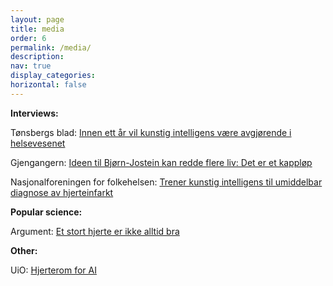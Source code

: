 ```yaml
---
layout: page
title: media
order: 6
permalink: /media/
description: 
nav: true
display_categories: 
horizontal: false
---
```

**Interviews:**

Tønsbergs blad: [Innen ett år vil kunstig intelligens være avgjørende i helsevesenet](https://www.tb.no/innen-ett-ar-vil-kunstig-intelligens-vare-avgjorende-i-helsevesenet-det-er-som-word-pa-steroider/s/5-76-2445395) 

Gjengangern: [Ideen til Bjørn-Jostein kan redde flere liv: Det er et kappløp](https://www.gjengangeren.no/ideen-til-bjorn-jostein-kan-redde-flere-liv-det-er-et-kapplop/s/5-60-850219)

Nasjonalforeningen for folkehelsen: [Trener kunstig intelligens til umiddelbar diagnose av hjerteinfarkt]([https://www.gjengangeren.no/ideen-til-bjorn-jostein-kan-redde-flere-liv-det-er-et-kapplop/s/5-60-850219](https://nasjonalforeningen.no/stott-hjerteforskning/trener-kunstig-intelligens-til-umiddelbar-diagnose-av-hjerteinfarkt/?_gl=1*12cb70i*_up*MQ..&gclid=CjwKCAjwrvyxBhAbEiwAEg_Kgo-EoihboCvH2Jb-GZCO9vwL1V9T8_MeUcP8vn5uFHgY1BP_LO29pBoCk9sQAvD_BwE))

**Popular science:**

Argument: [Et stort hjerte er ikke alltid bra](https://argumentnett.no/2020/01/23/et-stort-hjerte-er-ikke-alltid-bra/)

**Other:**

UiO: [Hjerterom for AI](https://www.facebook.com/watch/?v=376778329891607)

